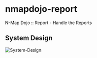 # nmapdojo-report
N-Map Dojo :: Report - Handle the Reports

## System Design
![System-Design](https://user-images.githubusercontent.com/8407237/176024849-aeb52b31-93a1-42dd-9fc0-1535819360d5.jpg)
